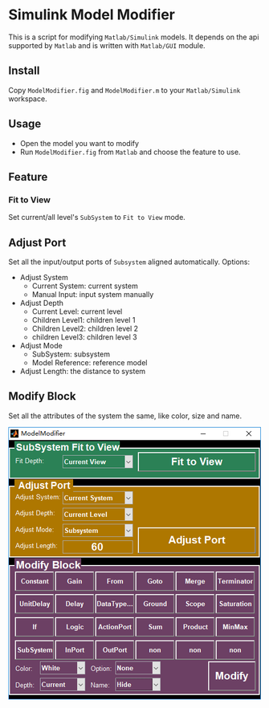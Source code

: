 # Simulink Model Modifier
This is a script for modifying `Matlab/Simulink` models. It depends on the api supported by `Matlab` and is written with `Matlab/GUI` module. 

## Install
Copy `ModelModifier.fig` and `ModelModifier.m` to your `Matlab/Simulink` workspace.

## Usage
- Open the model you want to modify
- Run `ModelModifier.fig` from `Matlab` and choose the feature to use.

## Feature
### Fit to View
Set current/all level's `SubSystem` to `Fit to View` mode.

## Adjust Port
Set all the input/output ports of `Subsystem` aligned automatically. Options:
* Adjust System
  + Current System: current system 
  + Manual Input: input system manually
* Adjust Depth
  + Current Level: current level
  + Children Level1: children level 1
  + Children Level2: children level 2
  + children Level3: children level 3
* Adjust Mode
  + SubSystem: subsystem
  + Model Reference: reference model
* Adjust Length: the distance to system
## Modify Block
Set all the attributes of the system the same, like color, size and name.

![img](gui_smm.png)
